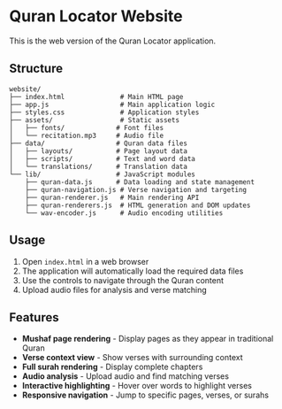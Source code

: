 # Quran Locator Website

This is the web version of the Quran Locator application.

## Structure

```
website/
├── index.html              # Main HTML page
├── app.js                  # Main application logic
├── styles.css              # Application styles
├── assets/                 # Static assets
│   ├── fonts/             # Font files
│   └── recitation.mp3     # Audio file
├── data/                  # Quran data files
│   ├── layouts/           # Page layout data
│   ├── scripts/           # Text and word data
│   └── translations/      # Translation data
└── lib/                   # JavaScript modules
    ├── quran-data.js      # Data loading and state management
    ├── quran-navigation.js # Verse navigation and targeting
    ├── quran-renderer.js   # Main rendering API
    ├── quran-renderers.js  # HTML generation and DOM updates
    └── wav-encoder.js      # Audio encoding utilities
```

## Usage

1. Open `index.html` in a web browser
2. The application will automatically load the required data files
3. Use the controls to navigate through the Quran content
4. Upload audio files for analysis and verse matching

## Features

- **Mushaf page rendering** - Display pages as they appear in traditional Quran
- **Verse context view** - Show verses with surrounding context
- **Full surah rendering** - Display complete chapters
- **Audio analysis** - Upload audio and find matching verses
- **Interactive highlighting** - Hover over words to highlight verses
- **Responsive navigation** - Jump to specific pages, verses, or surahs